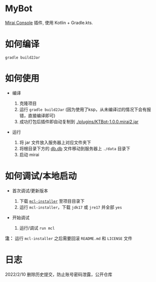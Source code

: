 # MyBot

[Mirai Console](https://github.com/mamoe/mirai-console) 插件, 使用 Kotlin + Gradle.kts.

# 如何编译

`gradle build2Jar`

# 如何使用

- 编译
    1. 克隆项目
    2. 运行 `gradle build2Jar` (因为使用了ksp，从未编译过的情况下会有报错，直接编译即可)
    3. 成功打包后插件即自动复制到 [./plugins/KTBot-1.0.0.mirai2.jar](./plugins/KTBot-1.0.0.mirai2.jar)

- 运行
    1. 将 jar 文件放入服务器上对应文件夹下
    2. 将根目录下方的 [db.db](./db.db) 文件移动到服务器上 `./data` 目录下
    3. 启动 mirai

# 如何调试/本地启动

- 首次调试/更新版本
    1. 下载 [`mcl-installer`](https://github.com/iTXTech/mcl-installer/releases) 至项目目录下
    2. 运行 `mcl-installer`，下载 `jdk17` 或 `jre17` 并全部 `yes`

- 开始调试
    1. 运行/调试 `run mcl`

**注：** 运行 `mcl-installer` 之后需要回滚 `README.md` 和 `LICENSE` 文件

# 日志

2022/2/10 删除历史提交，防止账号密码泄露，公开仓库
